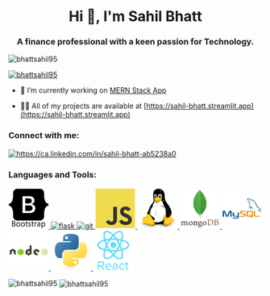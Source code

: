 <h1 align="center">Hi 👋, I'm Sahil Bhatt</h1>
<h3 align="center">A finance professional with a keen passion for Technology.</h3>

<p align="left"> <img src="https://komarev.com/ghpvc/?username=bhattsahil95&label=Profile%20views&color=0e75b6&style=flat" alt="bhattsahil95" /> </p>

<p align="left"> <a href="https://github.com/ryo-ma/github-profile-trophy"><img src="https://github-profile-trophy.vercel.app/?username=bhattsahil95" alt="bhattsahil95" /></a> </p>

- 🔭 I’m currently working on [MERN Stack App](https://sahil-bhatt.onrender.com)

- 👨‍💻 All of my projects are available at [https://sahil-bhatt.streamlit.app](https://sahil-bhatt.streamlit.app)

<h3 align="left">Connect with me:</h3>
<p align="left">
<a href="https://ca.linkedin.com/in/sahil-bhatt-ab5238a0" target="blank"><img align="center" src="https://raw.githubusercontent.com/rahuldkjain/github-profile-readme-generator/master/src/images/icons/Social/linked-in-alt.svg" alt="https://ca.linkedin.com/in/sahil-bhatt-ab5238a0" height="80" width="80" /></a>
</p>

<h3 align="left">Languages and Tools:</h3>
<p align="left">
    <a href="https://getbootstrap.com" target="_blank" rel="noreferrer">
        <img src="https://raw.githubusercontent.com/devicons/devicon/master/icons/bootstrap/bootstrap-plain-wordmark.svg" alt="bootstrap" width="80" height="80"/>
    </a>
    <a href="https://flask.palletsprojects.com/" target="_blank" rel="noreferrer">
        <img src="https://www.vectorlogo.zone/logos/pocoo_flask/pocoo_flask-icon.svg" alt="flask" width="80" height="80"/>
    </a>
    <a href="https://git-scm.com/" target="_blank" rel="noreferrer">
        <img src="https://www.vectorlogo.zone/logos/git-scm/git-scm-icon.svg" alt="git" width="80" height="80"/>
    </a>
    <a href="https://developer.mozilla.org/en-US/docs/Web/JavaScript" target="_blank" rel="noreferrer">
        <img src="https://raw.githubusercontent.com/devicons/devicon/master/icons/javascript/javascript-original.svg" alt="javascript" width="80" height="80"/>
    </a>
    <a href="https://www.linux.org/" target="_blank" rel="noreferrer">
        <img src="https://raw.githubusercontent.com/devicons/devicon/master/icons/linux/linux-original.svg" alt="linux" width="80" height="80"/>
    </a>
    <a href="https://www.mongodb.com/" target="_blank" rel="noreferrer">
        <img src="https://raw.githubusercontent.com/devicons/devicon/master/icons/mongodb/mongodb-original-wordmark.svg" alt="mongodb" width="80" height="80"/>
    </a>
    <a href="https://www.mysql.com/" target="_blank" rel="noreferrer">
        <img src="https://raw.githubusercontent.com/devicons/devicon/master/icons/mysql/mysql-original-wordmark.svg" alt="mysql" width="80" height="80"/>
    </a>
    <a href="https://nodejs.org" target="_blank" rel="noreferrer">
        <img src="https://raw.githubusercontent.com/devicons/devicon/master/icons/nodejs/nodejs-original-wordmark.svg" alt="nodejs" width="80" height="80"/>
    </a>
    <a href="https://www.python.org" target="_blank" rel="noreferrer">
        <img src="https://raw.githubusercontent.com/devicons/devicon/master/icons/python/python-original.svg" alt="python" width="80" height="80"/>
    </a>
    <a href="https://reactjs.org/" target="_blank" rel="noreferrer">
        <img src="https://raw.githubusercontent.com/devicons/devicon/master/icons/react/react-original-wordmark.svg" alt="react" width="80" height="80"/>
    </a>
</p>


<p><img align="left" src="https://github-readme-stats.vercel.app/api/top-langs?username=bhattsahil95&show_icons=true&locale=en&layout=compact" alt="bhattsahil95" /></p>

<p>&nbsp;<img align="center" src="https://github-readme-stats.vercel.app/api?username=bhattsahil95&show_icons=true&locale=en" alt="bhattsahil95" /></p>

